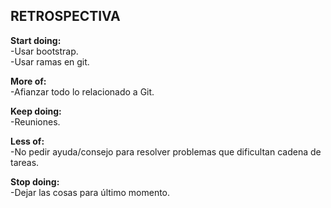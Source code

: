 ## RETROSPECTIVA

<p><b>Start doing:</b>
<br>-Usar bootstrap.
<br>-Usar ramas en git.

<p><b>More of:</b>
<br>-Afianzar todo lo relacionado a Git.

<p><b>Keep doing:</b>
<br>-Reuniones.

<p><b>Less of:</b>
<br>-No pedir ayuda/consejo para resolver problemas que dificultan cadena de tareas.

<p><b>Stop doing:</b>
<br>-Dejar las cosas para último momento.

